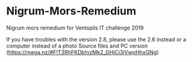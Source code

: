 # Nigrum-Mors-Remedium
Nigrum mors remedium for Ventspils IT challenge 2019

If you have troubles with the version 2.8, please use the 2.6 instead or a computer instead of a photo
Source files and PC version (https://mega.nz/#F!T3RhFKDb!nzMk2_GHjCi3jVwpHhxGNg)
